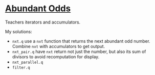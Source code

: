 # [Abundant Odds](https://code.kx.com/q/learn/pb/abundant-odds/)
Teachers iterators and accumulators.

My solutions:
- `nxt.q` use a `nxt` function that returns the next abundant odd number. Combine `nxt` with accumulators to get output.
- `nxt_pair.q` have `nxt` return not just the number, but also its sum of divisors to avoid recomputation for display.
- `nxt_parallel.q` 
- `filter.q` 
